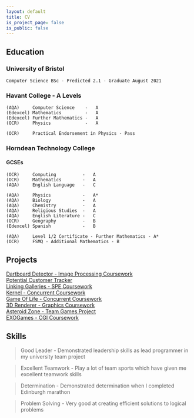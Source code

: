 ```yaml
---
layout: default
title: CV
is_project_page: false
is_public: false
---
```


<div class="float-container" markdown="1">

  <div class="float-child-1" markdown="1">


## Education

### University of Bristol
```
Computer Science BSc - Predicted 2.1 - Graduate August 2021
```
### Havant College - A Levels

```
(AQA)     Computer Science    -   A
(Edexcel) Mathematics         -   A
(Edexcel) Further Mathematics -   A
(OCR)     Physics             -   A

(OCR)     Practical Endorsement in Physics - Pass
```
### Horndean Technology College
#### GCSEs
```
(OCR)     Computing          -   A
(OCR)     Mathematics        -   A
(AQA)     English Language   -   C

(AQA)     Physics            -   A*
(AQA)     Biology            -   A
(AQA)     Chemistry          -   A
(AQA)     Religious Studies  -   A
(AQA)     English Literature -   C
(OCR)     Geography          -   B
(Edexcel) Spanish            -   B
```

```
(AQA)     Level 1/2 Certificate - Further Mathematics - A*
(OCR)     FSMQ - Additional Mathematics - B
```


  </div>

  <div class="float-child-2" markdown="1">



## Projects

[Dartboard Detector - Image Processing Coursework](dartboarddetector.md)  
[Potential Customer Tracker](potentialcustomerstracker.md)  
[Linking Galleries - SPE Coursework](linkinggalleries.md)  
[Kernel - Concurrent Coursework](kernel.md)  
[Game Of Life - Concurrent Coursework](gameoflife.md)  
[3D Renderer - Graphics Coursework](3drenderer.md)  
[Asteroid Zone - Team Games Project](asteroidzone.md)  
[EXOGames - CGI Coursework](exogames.md)  





## Skills

> Good Leader        -  Demonstrated leadership skills as lead programmer in my university team project

> Excellent Teamwork -  Play a lot of team sports which have given me excellent teamwork skills

> Determination      -  Demonstrated determination when I completed Edinburgh marathon

> Problem Solving    -  Very good at creating efficient solutions to logical problems


  </div>

</div>
